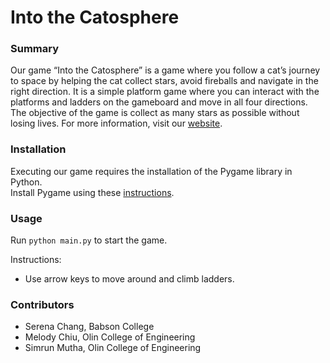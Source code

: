# Into the Catosphere

### Summary
Our game “Into the Catosphere” is a game where you follow a cat’s journey to space by helping the cat collect stars, avoid fireballs and navigate in the right direction. It is a simple platform game where you can interact with the platforms and ladders on the gameboard and move in all four directions. The objective of the game is collect as many stars as possible without losing lives. For more information, visit our <a href="https://serencha.github.io/catosphere/" target="_blank">website</a>. 

### Installation
Executing our game requires the installation of the Pygame library in Python. </br>
Install Pygame using these <a href="https://www.pygame.org/wiki/GettingStarted" target="_blank">instructions</a>.

### Usage
Run `python main.py` to start the game.

Instructions:

* Use arrow keys to move around and climb ladders.

### Contributors
- Serena Chang, Babson College
- Melody Chiu, Olin College of Engineering
- Simrun Mutha, Olin College of Engineering
